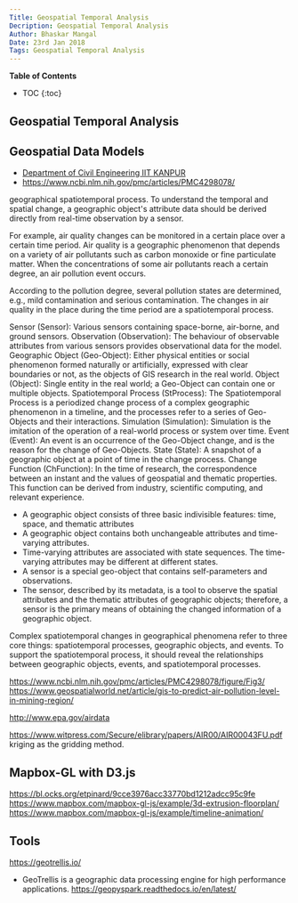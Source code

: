 ```yaml
---
Title: Geospatial Temporal Analysis
Decription: Geospatial Temporal Analysis
Author: Bhaskar Mangal
Date: 23rd Jan 2018
Tags: Geospatial Temporal Analysis
---
```


**Table of Contents**
* TOC
{:toc}


## Geospatial Temporal Analysis

## Geospatial Data Models

- [Department of Civil Engineering IIT KANPUR](http://gi.iitk.ac.in/gi/ph-d-thesis/)
- https://www.ncbi.nlm.nih.gov/pmc/articles/PMC4298078/

geographical spatiotemporal process.
To understand the temporal and spatial change, a geographic object's attribute data should be derived directly from real-time observation by a sensor.

For example, air quality changes can be monitored in a certain place over a certain time period. Air quality is a geographic phenomenon that depends on a variety of air pollutants such as carbon monoxide or fine particulate matter. When the concentrations of some air pollutants reach a certain degree, an air pollution event occurs. 

According to the pollution degree, several pollution states are determined, e.g., mild contamination and serious contamination. The changes in air quality in the place during the time period are a spatiotemporal process. 


Sensor (Sensor): Various sensors containing space-borne, air-borne, and ground sensors.
Observation (Observation): The behaviour of observable attributes from various sensors provides observational data for the model.
Geographic Object (Geo-Object): Either physical entities or social phenomenon formed naturally or artificially, expressed with clear boundaries or not, as the objects of GIS research in the real world.
Object (Object): Single entity in the real world; a Geo-Object can contain one or multiple objects.
Spatiotemporal Process (StProcess): The Spatiotemporal Process is a periodized change process of a complex geographic phenomenon in a timeline, and the processes refer to a series of Geo-Objects and their interactions.
Simulation (Simulation): Simulation is the imitation of the operation of a real-world process or system over time.
Event (Event): An event is an occurrence of the Geo-Object change, and is the reason for the change of Geo-Objects.
State (State): A snapshot of a geographic object at a point of time in the change process.
Change Function (ChFunction): In the time of research, the correspondence between an instant and the values of geospatial and thematic properties. This function can be derived from industry, scientific computing, and relevant experience.


- A geographic object consists of three basic indivisible features: time, space, and thematic attributes
- A geographic object contains both unchangeable attributes and time-varying attributes.
- Time-varying attributes are associated with state sequences. The time-varying attributes may be different at different states.
- A sensor is a special geo-object that contains self-parameters and observations.
- The sensor, described by its metadata, is a tool to observe the spatial attributes and the thematic attributes of geographic objects; therefore, a sensor is the primary means of obtaining the changed information of a geographic object. 

Complex spatiotemporal changes in geographical phenomena refer to three core things: spatiotemporal processes, geographic objects, and events.
To support the spatiotemporal process, it should reveal the relationships between geographic objects, events, and spatiotemporal processes. 

https://www.ncbi.nlm.nih.gov/pmc/articles/PMC4298078/figure/Fig3/
https://www.geospatialworld.net/article/gis-to-predict-air-pollution-level-in-mining-region/

 http://www.epa.gov/airdata

https://www.witpress.com/Secure/elibrary/papers/AIR00/AIR00043FU.pdf
 kriging as the gridding method. 


## Mapbox-GL with D3.js
https://bl.ocks.org/etpinard/9cce3976acc33770bd1212adcc95c9fe
https://www.mapbox.com/mapbox-gl-js/example/3d-extrusion-floorplan/
https://www.mapbox.com/mapbox-gl-js/example/timeline-animation/

## Tools
https://geotrellis.io/
- GeoTrellis is a geographic data processing engine for high performance applications.
https://geopyspark.readthedocs.io/en/latest/